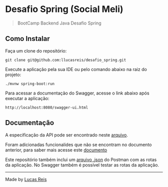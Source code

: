 # Desafio Spring (Social Meli)

> BootCamp Backend Java Desafio Spring

## Como Instalar

Faça um clone do repositório:
```
git clone git@github.com:llucasreis/desafio_spring.git
```

Execute a aplicação pela sua IDE ou pelo comando abaixo na raiz do projeto:
```
./mvnw spring-boot:run
```

Para acessar a documentação do Swagger, acesse o link abaixo após executar a aplicação:
```
http://localhost:8080/swagger-ui.html
```

## Documentação

A especificação da API pode ser encontrado neste [arquivo](.github/api_requirements.pdf).

Foram adicionadas funcionalides que não se encontram no documento anterior, para saber mais acesse este [documento](.github/new_features.md)

Este repositório também inclui um [arquivo .json](.github/Social%20Meli.postman_collection.json) do Postman com as rotas da aplicação. No Swagger também é possível testar as rotas da aplicação.

---
Made by [Lucas Reis](https://github.com/llucasreis)